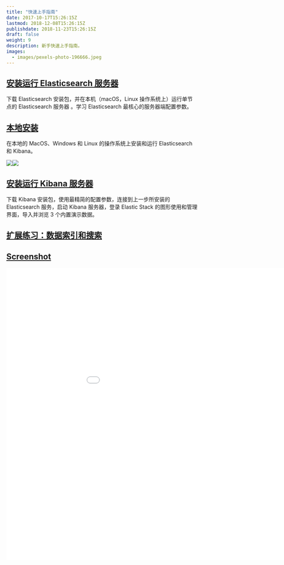 ```yaml
---
title: "快速上手指南"
date: 2017-10-17T15:26:15Z
lastmod: 2018-12-08T15:26:15Z
publishdate: 2018-11-23T15:26:15Z
draft: false
weight: 9
description: 新手快速上手指南。
images:
  - images/pexels-photo-196666.jpeg
---
```


## [安装运行 Elasticsearch 服务器](./installation)

下载 Elasticsearch 安装包，并在本机（macOS，Linux 操作系统上）运行单节点的 Elasticsearch 服务器 。学习 Elasticsearch 最核心的服务器端配置参数。

## [本地安装](./local/)

在本地的 MacOS、Windows 和 Linux 的操作系统上安装和运行 Elasticsearch 和 Kibana。

![](https://elasticstack-1300734579.cos.ap-nanjing.myqcloud.com/2021-05-31-Elasticsearch%20Color%20Lockup.png)![](https://elasticstack-1300734579.cos.ap-nanjing.myqcloud.com/2021-05-31-Kibana%20Color%20Lockup.png)

## [安装运行 Kibana 服务器](./configuration)

下载 Kibana 安装包，使用最精简的配置参数，连接到上一步所安装的 Elasticsearch 服务，启动 Kibana 服务器，登录 Elastic Stack 的图形使用和管理界面，导入并浏览 3 个内置演示数据。

## [扩展练习：数据索引和搜索](./screenshot)

## [Screenshot](./screenshot)

<iframe src="//player.bilibili.com/player.html?aid=753795790&bvid=BV1gk4y1B7iT&cid=212592164&page=1" scrolling="no" border="0" frameborder="no" framespacing="0" allowfullscreen="true" width=1024 height=768 > </iframe>
